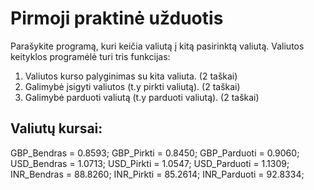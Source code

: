 # Pirmoji praktinė užduotis
Parašykite programą, kuri keičia valiutą į kitą pasirinktą valiutą.
Valiutos keityklos programėlė turi tris funkcijas:
1. Valiutos kurso palyginimas su kita valiuta. (2 taškai)
2. Galimybė įsigyti valiutos (t.y pirkti valiutą). (2 taškai)
3. Galimybė parduoti valiutą (t.y parduoti valiutą). (2 taškai)

## Valiutų kursai:
GBP_Bendras = 0.8593; 
GBP_Pirkti = 0.8450; 
GBP_Parduoti = 0.9060; 
USD_Bendras = 1.0713; 
USD_Pirkti = 1.0547; 
USD_Parduoti = 1.1309; 
INR_Bendras = 88.8260; 
INR_Pirkti = 85.2614; 
INR_Parduoti = 92.8334;

